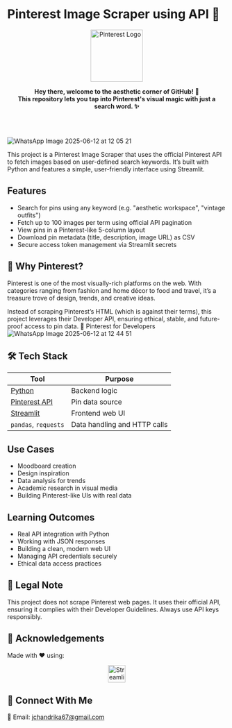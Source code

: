 # Pinterest Image Scraper using API 📌
<p align="center"> <img src="https://upload.wikimedia.org/wikipedia/commons/0/08/Pinterest-logo.png" alt="Pinterest Logo" width="120"/> </p> <p align="center">
  <b>Hey there, welcome to the aesthetic corner of GitHub! 🌸 <br>
  This repository lets you tap into Pinterest's visual magic with just a search word. ✨</b>
</p>
<br>

<br>

![WhatsApp Image 2025-06-12 at 12 05 21](https://github.com/user-attachments/assets/9bbcaa68-893d-49f9-b962-fa627bdfa57b)

This project is a Pinterest Image Scraper that uses the official Pinterest API to fetch images based on user-defined search keywords. It’s built with Python and features a simple, user-friendly interface using Streamlit.

## Features

- Search for pins using any keyword (e.g. "aesthetic workspace", "vintage outfits")
- Fetch up to 100 images per term using official API pagination
- View pins in a Pinterest-like 5-column layout
- Download pin metadata (title, description, image URL) as CSV
- Secure access token management via Streamlit secrets

## 📌 Why Pinterest?

Pinterest is one of the most visually-rich platforms on the web. With categories ranging from fashion and home décor to food and travel, it’s a treasure trove of design, trends, and creative ideas.

Instead of scraping Pinterest’s HTML (which is against their terms), this project leverages their Developer API, ensuring ethical, stable, and future-proof access to pin data.
🔗 Pinterest for Developers
<br>
![WhatsApp Image 2025-06-12 at 12 44 51](https://github.com/user-attachments/assets/20c0c330-cd72-4a10-a04b-22773d6e7bcb)

## 🛠️ Tech Stack


| Tool                                                           | Purpose                      |
| -------------------------------------------------------------- | ---------------------------- |
| [Python](https://www.python.org/)                              | Backend logic                |
| [Pinterest API](https://developers.pinterest.com/docs/api/v5/) | Pin data source              |
| [Streamlit](https://streamlit.io/)                             | Frontend web UI              |
| `pandas`, `requests`                                           | Data handling and HTTP calls |



## Use Cases

- Moodboard creation
- Design inspiration
- Data analysis for trends
- Academic research in visual media
- Building Pinterest-like UIs with real data

## Learning Outcomes

- Real API integration with Python
- Working with JSON responses
- Building a clean, modern web UI
- Managing API credentials securely
- Ethical data access practices
  
## 📎 Legal Note
This project does not scrape Pinterest web pages.
It uses their official API, ensuring it complies with their Developer Guidelines. Always use API keys responsibly.

## 🙌 Acknowledgements
Made with ❤️ using:
<p align="center"> <img src="https://streamlit.io/images/brand/streamlit-logo-primary-colormark-darktext.svg" alt="Streamlit" height="40"/> </p>

## 📮 Connect With Me
📧 Email: jchandrika67@gmail.com
